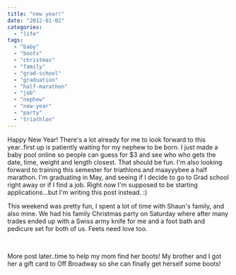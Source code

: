 ```yaml
---
title: "new year!"
date: "2012-01-02"
categories: 
  - "life"
tags: 
  - "baby"
  - "boots"
  - "christmas"
  - "family"
  - "grad-school"
  - "graduation"
  - "half-marathon"
  - "job"
  - "nephew"
  - "new-year"
  - "party"
  - "triathlon"
---
```


Happy New Year! There's a lot already for me to look forward to this year..first up is patiently waiting for my nephew to be born. I just made a baby pool online so people can guess for $3 and see who who gets the date, time, weight and length closest. That should be fun. I'm also looking forward to training this semester for triathlons and maayyybee a half marathon. I'm graduating in May, and seeing if I decide to go to Grad school right away or if I find a job. Right now I'm supposed to be starting applications...but I'm writing this post instead. :)

This weekend was pretty fun, I spent a lot of time with Shaun's family, and also mine. We had his family Christmas party on Saturday where after many trades ended up with a Swiss army knife for me and a foot bath and pedicure set for both of us. Feets need love too.

 

More post later..time to help my mom find her boots! My brother and I got her a gift card to Off Broadway so she can finally get herself some boots!
